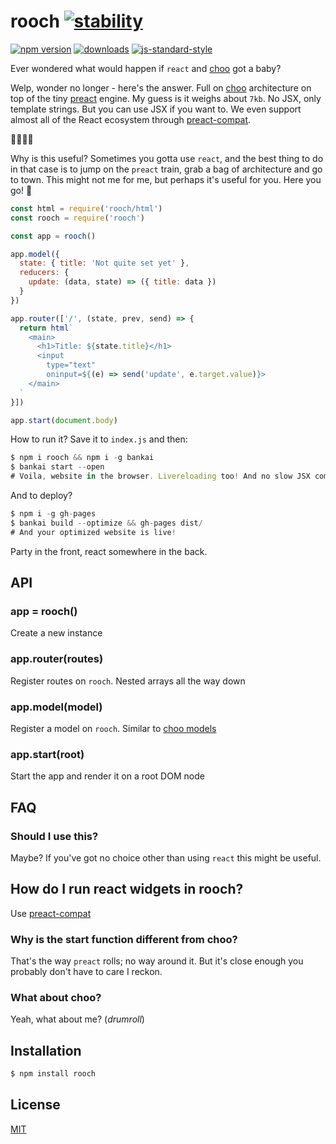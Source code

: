 # rooch [![stability][0]][1]
[![npm version][2]][3] [![downloads][8]][9] [![js-standard-style][10]][11]

Ever wondered what would happen if `react` and [choo][choo] got a baby?

Welp, wonder no longer - here's the answer. Full on
[choo](https://github.com/yoshuawuyts/choo) architecture on top of the tiny
[preact](https://github.com/developit/preact) engine. My guess is it weighs
about `7kb`. No JSX, only template strings. But you can use JSX if you want to.
We even support almost all of the React ecosystem through
[preact-compat](https://github.com/developit/preact-compat).

🎉🎉🎉🎉

Why is this useful? Sometimes you gotta use `react`, and the best thing to do
in that case is to jump on the `preact` train, grab a bag of architecture and
go to town. This might not me for me, but perhaps it's useful for you. Here you
go! 🎁

```js
const html = require('rooch/html')
const rooch = require('rooch')

const app = rooch()

app.model({
  state: { title: 'Not quite set yet' },
  reducers: {
    update: (data, state) => ({ title: data })
  }
})

app.router(['/', (state, prev, send) => {
  return html`
    <main>
      <h1>Title: ${state.title}</h1>
      <input
        type="text"
        oninput=${(e) => send('update', e.target.value)}>
    </main>
  `
}])

app.start(document.body)
```
How to run it? Save it to `index.js` and then:
```js
$ npm i rooch && npm i -g bankai
$ bankai start --open
# Voila, website in the browser. Livereloading too! And no slow JSX compilation
```

And to deploy?
```js
$ npm i -g gh-pages
$ bankai build --optimize && gh-pages dist/
# And your optimized website is live!
```

Party in the front, react somewhere in the back.

## API
### app = rooch()
Create a new instance

### app.router(routes)
Register routes on `rooch`. Nested arrays all the way down

### app.model(model)
Register a model on `rooch`. Similar to [choo
models](https://github.com/yoshuawuyts/choo#models)

### app.start(root)
Start the app and render it on a root DOM node

## FAQ
### Should I use this?
Maybe? If you've got no choice other than using `react` this might be useful.

## How do I run react widgets in rooch?
Use [preact-compat](https://github.com/developit/preact-compat)

### Why is the start function different from choo?
That's the way `preact` rolls; no way around it. But it's close enough you
probably don't have to care I reckon.

### What about choo?
Yeah, what about me? (_drumroll_)

## Installation
```sh
$ npm install rooch
```

## License
[MIT](https://tldrlegal.com/license/mit-license)

[choo]: https://github.com/yoshuawuyts/choo
[0]: https://img.shields.io/badge/stability-experimental-orange.svg?style=flat-square
[1]: https://nodejs.org/api/documentation.html#documentation_stability_index
[2]: https://img.shields.io/npm/v/rooch.svg?style=flat-square
[3]: https://npmjs.org/package/rooch
[4]: https://img.shields.io/travis/yoshuawuyts/rooch/master.svg?style=flat-square
[5]: https://travis-ci.org/yoshuawuyts/rooch
[6]: https://img.shields.io/codecov/c/github/yoshuawuyts/rooch/master.svg?style=flat-square
[7]: https://codecov.io/github/yoshuawuyts/rooch
[8]: http://img.shields.io/npm/dm/rooch.svg?style=flat-square
[9]: https://npmjs.org/package/rooch
[10]: https://img.shields.io/badge/code%20style-standard-brightgreen.svg?style=flat-square
[11]: https://github.com/feross/standard
